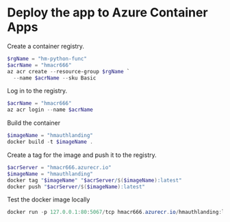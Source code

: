 # Deploy the app to Azure Container Apps

Create a container registry.

```PowerShell
$rgName = "hm-python-func"
$acrName = "hmacr666"
az acr create --resource-group $rgName `
  --name $acrName --sku Basic
```

Log in to the registry.

```PowerShell
$acrName = "hmacr666"
az acr login --name $acrName
```

Build the container

```PowerShell
$imageName = "hmauthlanding"
docker build -t $imageName .
```

Create a tag for the image and push it to the registry.

```PowerShell
$acrServer = "hmacr666.azurecr.io"
$imageName = "hmauthlanding"
docker tag "$imageName" "$acrServer/$($imageName):latest"
docker push "$acrServer/$($imageName):latest"
```

Test the docker image locally

```PowerShell	
docker run -p 127.0.0.1:80:5067/tcp hmacr666.azurecr.io/hmauthlanding:latest
```

